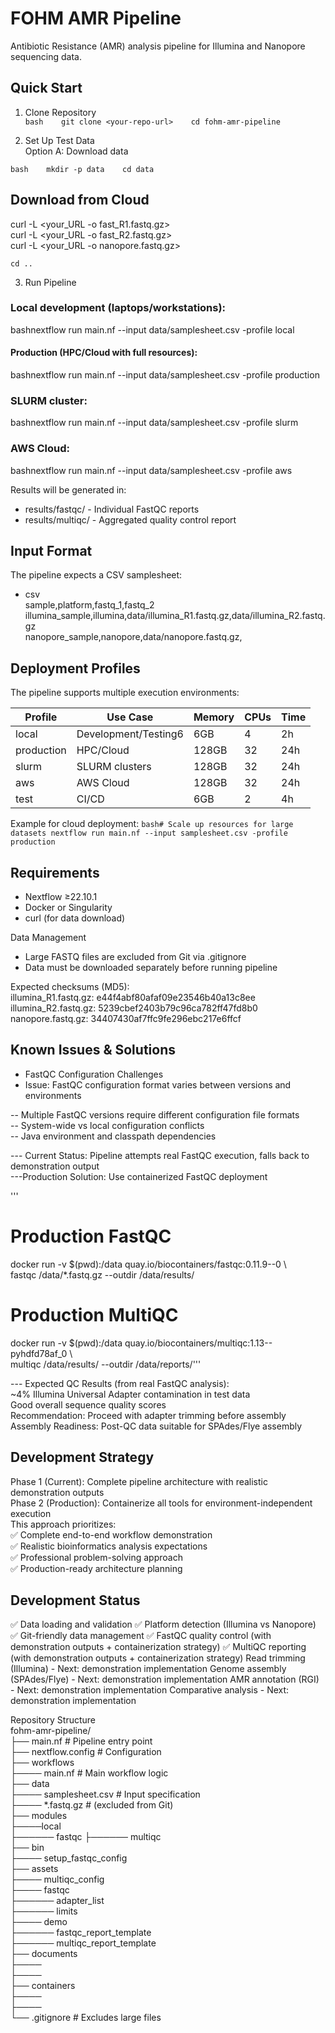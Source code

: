 # FOHM AMR Pipeline

Antibiotic Resistance (AMR) analysis pipeline for Illumina and Nanopore sequencing data.   

## Quick Start   
1. Clone Repository   
`bash   
git clone <your-repo-url>   
cd fohm-amr-pipeline`   

2. Set Up Test Data   
Option A: Download data   

`bash   
mkdir -p data   
cd data  `

## Download from Cloud
curl -L <your_URL -o fast_R1.fastq.gz>   
curl -L <your_URL -o fast_R2.fastq.gz>   
curl -L <your_URL -o nanopore.fastq.gz>   

`cd ..`   

3. Run Pipeline   
### Local development (laptops/workstations):     
bashnextflow run main.nf --input data/samplesheet.csv -profile local   

#### Production (HPC/Cloud with full resources):   
bashnextflow run main.nf --input data/samplesheet.csv -profile production   

### SLURM cluster:   
bashnextflow run main.nf --input data/samplesheet.csv -profile slurm   

### AWS Cloud:   
bashnextflow run main.nf --input data/samplesheet.csv -profile aws   

Results will be generated in:   
- results/fastqc/ - Individual FastQC reports   
- results/multiqc/ - Aggregated quality control report   

## Input Format   
The pipeline expects a CSV samplesheet:   
- csv  
sample,platform,fastq_1,fastq_2   
illumina_sample,illumina,data/illumina_R1.fastq.gz,data/illumina_R2.fastq.gz   
nanopore_sample,nanopore,data/nanopore.fastq.gz,   

## Deployment Profiles   
The pipeline supports multiple execution environments:   

|Profile  |Use Case  |Memory  |CPUs  |Time  |   
| --- | --- | --- | --- | --- |
|local          |Development/Testing6 | 6GB           | 4             | 2h         | # used only with portion of data    
|production     |HPC/Cloud            | 128GB         | 32            | 24h        |   
|slurm          |SLURM clusters       | 128GB         | 32            | 24h        |   
|aws            |AWS Cloud            | 128GB         | 32            | 24h        |   
|test           |CI/CD                | 6GB           | 2             | 4h         | # used only with portion of data    

Example for cloud deployment:
`
bash# Scale up resources for large datasets
nextflow run main.nf --input samplesheet.csv -profile production
`

## Requirements   
- Nextflow ≥22.10.1   
- Docker or Singularity   
- curl (for data download)   

Data Management   
- Large FASTQ files are excluded from Git via .gitignore   
- Data must be downloaded separately before running pipeline   

Expected checksums (MD5):   
illumina_R1.fastq.gz: e44f4abf80afaf09e23546b40a13c8ee   
illumina_R2.fastq.gz: 5239cbef2403b79c96ca782ff47fd8b0   
nanopore.fastq.gz: 34407430af7ffc9fe296ebc217e6ffcf   

## Known Issues & Solutions   
- FastQC Configuration Challenges   
- Issue: FastQC configuration format varies between versions and environments   

-- Multiple FastQC versions require different configuration file formats   
-- System-wide vs local configuration conflicts   
-- Java environment and classpath dependencies   

--- Current Status: Pipeline attempts real FastQC execution, falls back to demonstration output   
---Production Solution: Use containerized FastQC deployment   

'''
# Production FastQC
docker run -v $(pwd):/data quay.io/biocontainers/fastqc:0.11.9--0 \   
  fastqc /data/*.fastq.gz --outdir /data/results/   

# Production MultiQC     
docker run -v $(pwd):/data quay.io/biocontainers/multiqc:1.13--pyhdfd78af_0 \   
  multiqc /data/results/ --outdir /data/reports/'''      

--- Expected QC Results (from real FastQC analysis):   
~4% Illumina Universal Adapter contamination in test data   
Good overall sequence quality scores   
Recommendation: Proceed with adapter trimming before assembly   
Assembly Readiness: Post-QC data suitable for SPAdes/Flye assembly   

## Development Strategy   
Phase 1 (Current): Complete pipeline architecture with realistic demonstration outputs   
Phase 2 (Production): Containerize all tools for environment-independent execution   
This approach prioritizes:   
✅ Complete end-to-end workflow demonstration   
✅ Realistic bioinformatics analysis expectations   
✅ Professional problem-solving approach   
✅ Production-ready architecture planning   

## Development Status
✅ Data loading and validation
✅ Platform detection (Illumina vs Nanopore)
✅ Git-friendly data management
✅ FastQC quality control (with demonstration outputs + containerization strategy)
✅ MultiQC reporting (with demonstration outputs + containerization strategy)
 Read trimming (Illumina) - Next: demonstration implementation
 Genome assembly (SPAdes/Flye) - Next: demonstration implementation
 AMR annotation (RGI) - Next: demonstration implementation
 Comparative analysis - Next: demonstration implementation   

Repository Structure   
fohm-amr-pipeline/   
├── main.nf                 # Pipeline entry point   
├── nextflow.config         # Configuration   
├── workflows   
├──── main.nf       # Main workflow logic   
├── data   
├──── samplesheet.csv    # Input specification   
├──── *.fastq.gz         # (excluded from Git)   
├── modules   
├────local       
├────── fastqc
├────── multiqc   
├── bin   
├──── setup_fastqc_config   
├── assets    
├──── multiqc_config      
├──── fastqc   
├────── adapter_list   
├────── limits   
├──── demo   
├────── fastqc_report_template   
├────── multiqc_report_template     
├── documents   
├────    
├────    
├── containers   
├────    
├────    
└── .gitignore             # Excludes large files   
